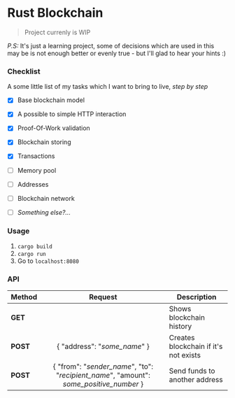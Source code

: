# Rust Blockchain

> Project currenly is WIP

*P.S:* It's just a learning project, some of decisions which are used in this may be is not enough better or evenly true - but I'll glad to hear your hints :)

### Checklist
A some little list of my tasks which I want to bring to live, *step by step*

- [x] Base blockchain model
- [x] A possible to simple HTTP interaction
- [x] Proof-Of-Work validation
- [x] Blockchain storing
- [x] Transactions
- [ ] Memory pool
- [ ] Addresses
- [ ] Blockchain network 
- [ ] *Something else?...*


### Usage
1. `cargo build`
2. `cargo run`
3. Go to `localhost:8080`

### API

| Method | Request | Description |
| ------ |:-------:| ----------- |
| **GET** | | Shows blockchain history |
| **POST** | { "address": "*some_name*" } | Creates blockchain if it's not exists |
| **POST** | { "from": "*sender_name*", "to": "*recipient_name*", "amount": *some_positive_number* } | Send funds to another address |